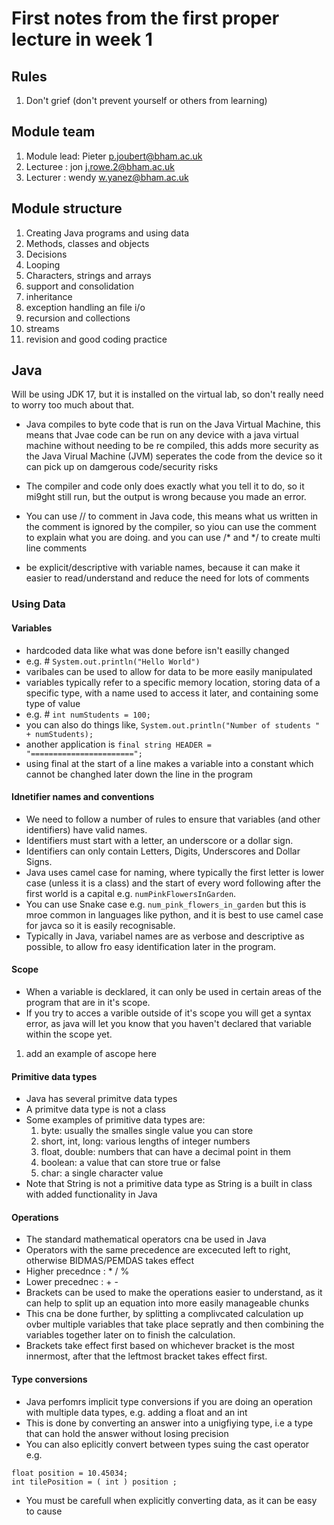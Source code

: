 # First notes from the first proper lecture in week 1  

## Rules

1. Don't grief (don't prevent yourself or others from learning)

## Module team
1. Module lead: Pieter p.joubert@bham.ac.uk
2. Lecturee : jon j.rowe.2@bham.ac.uk
3. Lecturer : wendy w.yanez@bham.ac.uk

## Module structure

1. Creating Java programs and using data
2. Methods, classes and objects
3. Decisions
4. Looping
5. Characters, strings and arrays
6. support and consolidation
7. inheritance
8. exception handling an file i/o
9. recursion and collections
10. streams
11. revision and good coding practice

## Java

Will be using JDK 17, but it is installed on the virtual lab, so don't really need to worry too much about that.  

- Java compiles to byte code that is run on the Java Virtual Machine, this means that Jvae code can be run on any device with a java virtual machine without needing to be re compiled, this adds more security as the Java Virual Machine (JVM) seperates the code from the device so it can pick up on damgerous code/security risks

- The compiler and code only does exactly what you tell it to do, so it mi9ght still run, but the output is wrong because you made an error.

- You can use // to comment in Java code, this means what us written in the comment is ignored by the compiler, so yiou can use the comment to explain what you are doing. and you can use /* and */ to create multi line comments

- be explicit/descriptive with variable names, because it can make it easier to read/understand and reduce the need for lots of comments

### Using Data
  
#### Variables
  
- hardcoded data like what was done before isn't easilly changed
- e.g. # `System.out.println("Hello World")`
- varibales can be used to allow for data to be more easily manipulated
- variables typically refer to a specific memory location, storing data of a specific type, with a name used to access it later, and containing some type of value
- e.g. # `int numStudents = 100;`
- you can also do things like, `System.out.println("Number of students " + numStudents);`
- another application is `final string HEADER = "=======================";`
- using final at the start of a line makes a variable into a constant which cannot be changhed later down the line in the program

#### Idnetifier names and conventions
  
- We need to follow a number of rules to ensure that variables (and other identifiers) have valid names.
- Identifiers must start with a letter, an underscore or a dollar sign.
- Identifiers can only contain Letters, Digits, Underscores and Dollar Signs.
- Java uses camel case for naming, where typically the first letter is lower case (unless it is a class) and the start of every word following after the first world is a capital e.g. `numPinkFlowersInGarden`.
- You can use Snake case e.g. `num_pink_flowers_in_garden` but this is mroe common in languages like python, and it is best to use camel case for javca so it is easily recognisable.
- Typically in Java, variabel names are as verbose and descriptive as possible, to allow fro easy identification later in the program.

#### Scope
  
- When a variable is decklared, it can only be used in certain areas of the program that are in it's scope.
- If you try to acces a varible outside of it's scope you will get a syntax error, as java will let you know that you haven't declared that variable within the scope yet.

1. add an example of ascope here

#### Primitive data types
  
- Java has several primitve data types
- A primitve data type is not a class
- Some examples of primitive data types are:  
  1. byte: usually the smalles single value you can store
  2. short, int, long: various lengths of integer numbers 
  3. float, double: numbers that can have a decimal point in them
  4. boolean: a value that can store true or false
  5. char: a single character value
- Note that String is not a primitive data type as String is a built in class with added functionality in Java

#### Operations
  
- The standard mathematical operators cna be used in Java
- Operators with the same precedence are excecuted left to right, otherwise BIDMAS/PEMDAS takes effect
- Higher precednce : * / %
- Lower precednec : + -
- Brackets can be used to make the operations easier to understand, as it can help to split up an equation into more easily manageable chunks
- This cna be done further, by splitting a complivcated calculation up ovber multiple variables that take place sepratly and then combining the variables together later on to finish the calculation.
- Brackets take effect first based on whichever bracket is the most innermost, after that the leftmost bracket takes effect first.

#### Type conversions
  
- Java perfomrs implicit type conversions if you are doing an operation with multiple data types, e.g. adding a float and an int
- This is done by converting an answer into a unigfiying type, i.e a type that can hold the answer without losing precision
- You can also eplicitly convert between types suing the cast operator e.g.  
``` 
float position = 10.45034;
int tilePosition = ( int ) position ;
```
  
- You must be carefull when explicitly converting data, as it can be easy to cause 